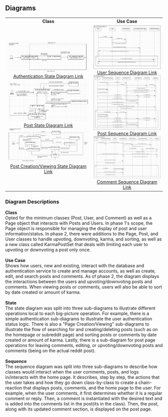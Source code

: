 ## Diagrams
|  |  | 
| :---: | :---: |
| **Class** | **Use Case** |
| ![](/diagrams/20231031/state_auth.png) [Authentication State Diagram Link](https://github.com/vsawce/CS151-GitCommitDie/blob/main/diagrams/20231031/state_auth.png) ![](/diagrams/20231031/state_post.png) [Post State Diagram Link](https://github.com/vsawce/CS151-GitCommitDie/blob/main/diagrams/20231031/state_post.png) ![](/diagrams/20231031/state_postcreateview.png) [Post Creation/Viewing State Diagram Link](https://github.com/vsawce/CS151-GitCommitDie/blob/main/diagrams/20231031/state_postcreateview.png) | ![](/diagrams/20231031/sequence_user.png) [User Sequence Diagram Link](https://github.com/vsawce/CS151-GitCommitDie/blob/main/diagrams/20231031/sequence_user.png) ![](/diagrams/20231031/sequence_post.png) [Post Sequence Diagram Link](https://github.com/vsawce/CS151-GitCommitDie/blob/main/diagrams/20231031/sequence_post.png) ![](/diagrams/20231031/sequence_comment.png) [Comment Sequence Diagram Link](https://github.com/vsawce/CS151-GitCommitDie/blob/main/diagrams/20231031/sequence_comment.png) |

### Diagram Descriptions
**Class**<br/>
Opted for the minimum classes (Post, User, and Comment) as well as a Page object that interacts with Posts and Users. In phase 1's scope, the Page object is responsible for managing the display of post and user information/status. In phase 2, there were additions to the Page, Post, and User classes to handle upvoting, downvoting, karma, and sorting, as well as a new class called KarmaPostSet that deals with limiting each user to upvoting or downvoting a post only once.
<br/>
<br/>
**Use Case**<br/>
Shows how users, new and existing, interact with the database and authentication service to create and manage accounts, as well as create, edit, and search posts and comments. As of phase 2, the diagram displays the interactions between the users and upvoting/downvoting posts and comments. When viewing posts or comments, users will also be able to sort by date created or amount of karma.
<br/>
<br/>
**State**<br/>
The state diagram was split into three sub-diagrams to illustrate different operations local to each big-picture operation. For example, there is a simple authentication sub-diagrams to illustrate the user authentication status logic. There is also a "Page Creation/Viewing" sub-diagrams to illustrate the flow of searching for and creating/deleting posts (such as on the homepage or subreddit page) and sorting posts or comments by date created or amount of karma. Lastly, there is a sub-diagram for post page operations for leaving comments, editing, or upvoting/downvoting posts and comments (being on the actual reddit post).
<br/>
<br/>
**Sequence**<br/>
The sequence diagram was split into three sub-diagrams to describe how classes would interact when the user comments, posts, and logs in/interacts with the home page. It describes, step by step, the actions that the user takes and how they go down class-by-class to create a chain-reaction that displays posts, comments, and the home page to the user. For example, when the user comments, it first determines whether it is a regular comment or reply. Then, a comment is instantiated with the desired text and is added into the comments list in the post(its in the class). Then, the post, along with its updated comment section, is displayed on the post page. 
<br/>
<br/>
